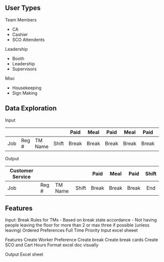 ## User Types

Team Members
- CA
- Cashier
- SCO Attendents

Leadership
- Booth
- Leadership
- Supervisors

Misc
- Housekeeping
- Sign Making


## Data Exploration

Input

|  |  |  |  | Paid | Meal | Paid | Meal | Paid | Shift | TM |  |  |  |
|---|---|---|---|:---:|:---:|:---:|:---:|:---:|:---:|:---:|---|---|---|
| Job | Reg # | TM Name | Shift | Break | Break | Break | Break | Break | Label | Initial | Notes |  |  |

Output

| Customer Service |  |  |  | Paid | Meal | Paid | Shift |
|---|---|---|---|:---:|:---:|:---:|:---:|
| Job | Reg # | TM Name | Shift  | Break | Break | Break | End |

## Features

Input:
Break Rules for TMs
    - Based on break state accordance
    - Not having people leaving the floor for more than 2 or max three if possible (unless leaving)
Ordered Preferences
Full Time Priority
Input excel sheeet

Features
Create Worker Preference
Create break
Create break cards
Create SCO and Cart Hours
Format excel doc visually

Output 
Excel sheet
